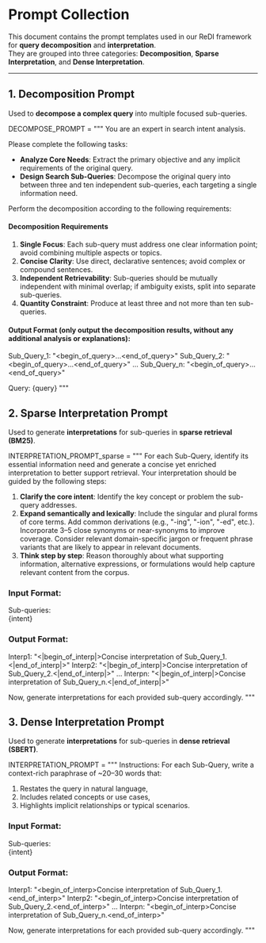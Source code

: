 # Prompt Collection

This document contains the prompt templates used in our ReDI framework for **query decomposition** and **interpretation**.  
They are grouped into three categories: **Decomposition**, **Sparse Interpretation**, and **Dense Interpretation**.

---

## 1. Decomposition Prompt

Used to **decompose a complex query** into multiple focused sub-queries.  

DECOMPOSE_PROMPT = """
You are an expert in search intent analysis.

Please complete the following tasks:

- **Analyze Core Needs**: Extract the primary objective and any implicit requirements of the original query.
- **Design Search Sub-Queries**: Decompose the original query into between three and ten independent sub-queries, each targeting a single information need.

Perform the decomposition according to the following requirements:

#### Decomposition Requirements

1. **Single Focus**: Each sub-query must address one clear information point; avoid combining multiple aspects or topics.
2. **Concise Clarity**: Use direct, declarative sentences; avoid complex or compound sentences.
3. **Independent Retrievability**: Sub-queries should be mutually independent with minimal overlap; if ambiguity exists, split into separate sub-queries.
4. **Quantity Constraint**: Produce at least three and not more than ten sub-queries.

#### Output Format (only output the decomposition results, without any additional analysis or explanations):

Sub_Query_1: "<begin_of_query>...<end_of_query>"
Sub_Query_2: "<begin_of_query>...<end_of_query>"
...
Sub_Query_n: "<begin_of_query>...<end_of_query>"

Query: {query}
"""

## 2. Sparse Interpretation Prompt

Used to generate **interpretations** for sub-queries in **sparse retrieval (BM25)**.

INTERPRETATION_PROMPT_sparse = """
For each Sub-Query, identify its essential information need and generate a concise yet enriched interpretation to better support retrieval. Your interpretation should be guided by the following steps:
1. **Clarify the core intent**: Identify the key concept or problem the sub-query addresses.
2. **Expand semantically and lexically**: Include the singular and plural forms of core terms. Add common derivations (e.g., "-ing", "-ion", "-ed", etc.). Incorporate 3–5 close synonyms or near-synonyms to improve coverage. Consider relevant domain-specific jargon or frequent phrase variants that are likely to appear in relevant documents.
3. **Think step by step**: Reason thoroughly about what supporting information, alternative expressions, or formulations would help capture relevant content from the corpus.

### Input Format:
Sub-queries:  
{intent}

### Output Format:

Interp1: "<|begin_of_interp|>Concise interpretation of Sub_Query_1.<|end_of_interp|>"
Interp2: "<|begin_of_interp|>Concise interpretation of Sub_Query_2.<|end_of_interp|>"
...
Interpn: "<|begin_of_interp|>Concise interpretation of Sub_Query_n.<|end_of_interp|>"

Now, generate interpretations for each provided sub-query accordingly.
"""

## 3. Dense Interpretation Prompt

Used to generate **interpretations** for sub-queries in **dense retrieval (SBERT)**.

INTERPRETATION_PROMPT = """
Instructions:
For each Sub-Query, write a context-rich paraphrase of ~20–30 words that:
1. Restates the query in natural language,
2. Includes related concepts or use cases,
3. Highlights implicit relationships or typical scenarios.

### Input Format:
Sub-queries:  
{intent}

### Output Format:

Interp1: "<begin_of_interp>Concise interpretation of Sub_Query_1.<end_of_interp>"
Interp2: "<begin_of_interp>Concise interpretation of Sub_Query_2.<end_of_interp>"
...
Interpn: "<begin_of_interp>Concise interpretation of Sub_Query_n.<end_of_interp>"

Now, generate interpretations for each provided sub-query accordingly.
"""


